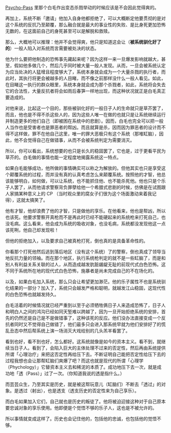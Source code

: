 [Psycho-Pass](https://psycho-pass.com/) 里那个白毛作出变态杀戮举动的时候应该是不会因此觉得爽的。

再加上，系统不断「邀请」他加入自身他都拒绝了，可以大概断定他要贯彻的是对这个系统的反抗乃至颠覆，那么融合就是最大的事业性的失败、是比身死更加恐怖无数的，在这面前自己的身死甚至可以是解脱和救赎。

那么，大概地可以推理：他并不会觉得爽，他只是知道这会让（**被系统驯化好了的**）一般人陷入对系统而言需要被处决的状态。

他为什么要把他制造的恐怖事先藏起来呢？因为这样一来一旦爆发影响就越大，甚至，假如他多做几个，然后几乎同时被大量一般人发现。从而，一旦会被系统认定为应当处决的人猛增且程度够大了，系统本身就会成为一个大量杀戮的执行者，而此时，其执行将更会被越多的人目睹，而不像之前那样没什么一般人看见。如此，在目睹这一执行的群众眼里，系统本身就会成为那个杀戮者，如此，系统将会失去它的合法性，大量反抗者将会如雨后春笋一样地出现，而这种状况就正是白毛真正要造成的。

对他来说，比起这一个目的，那些被驯化好的一般日子人的生命就只是草芥罢了，而且，他也是不得不杀这些人的，因为这些人唯一在做的也就只是让系统继续运行并制造更多的他们自己（即被困在系统中的悲剧）。因而，白毛也完全可以把一般人当作也是受害者也是罪恶者的帮凶。而且就算是杀，因而因为罪恶者的设计而不得不这样做，罪不在他自己这里，唯一的罪大恶极只有这个系统（那堆缸脑），因此，他不会觉得自己在做错事，从而不会被系统判定为需要消灭。

所以，你可以看出，系统想要的也只是长久的稳固罢了，它也是，过于更看平民为草芥的。白毛做的事情也能一定程度地揭露系统这一特点。

如果白毛能够成功，他所做的事情确实可以称之为解放的。但他其实也只是享受这个颠覆系统的过程，而并没有真的认真考虑怎么来颠覆系统。按照他的才智，他总该能够明白，如何做，可以让系统，也不能抓住他、也不能杀死他。他也只是个乐子人罢了，从而他请求警察背负罪孽给他一个希腊式悲剧的时候，仿佛是在试图跟人家搞某种意义上的 CP （当时观众里的腐女子们很为这个场面激动来着我记得），这就太搞笑了。

他有才智，他却浪费了他的才智，只是做他的享乐。在他看来，他也是帮凶，所以也该死。他要求警察开真枪而不是再此时已经不能硬起来的系统枪来打死自己，也没毛病。这么看来，他会成为系统的吸收对象，也没毛病，系统都没发现他这一点该死咧，他自己却发现啦！

但他的拒绝加入，以及要求自己被真枪打死，倒也真的是具备革命性的。

你看那个打死他然后逃到落后地区（没有这个系统）了的警察，倒也真成了领导当地反抗力量的领袖。而在那个地区，执行系统枪判定的就不是一些缸脑了，而是和别人有利益关系关联的过人，从而造成越发肮脏龌龊无耻的前现代式白色恐怖。这不同于系统所在地的现代式白色恐怖，施暴者是尚未完成自己的不在场化的。

以及，如果白毛加入系统，那么只会让希望更加渺茫。他的乐子属性不也是系统驯化结果的一部分？加入了，系统只会越发严格和聪明，就越发江山稳固，这现代性的白色恐怖也就越发持久。

白毛活着的时候情况就已经严重到以至于必须牺牲俩日子人来造成恐怖了，日子人和明白人之间的鸿沟已经如同天堑难以跨越了，因为一旦开始拒绝系统的安排，首先的仍然还是自己是不是做错事了，这种该死的反应。他们没办法直接变成一个反抗者同时又不觉得自己做错了，他们最多只会进入那系统早就为他们安排好了的慌乱丑态中然后帮系统上演一场消灭大戏给别的几头羔羊看罢了。

看到也好，看不到也好，怎么都好。这系统就像是如今的资本主义。看不到，就继续当日子人。看到了，会陷入巨大的主体处理不过来的否定性，然后再由系统提供所谓「心理治疗」来把这否定性再给压下去。不断证明自己能把否定性给压下去的过程我想也会让那帮缸脑们爽爆了吧？而这也就是现代的所谓「心理学（Phychology）」它替资本主义去和稀泥的本质了。成功地压下去一次，就是成功地「透（Pass）」过了一次。（你知道我说的透是指什么。）

而芸芸众生，乃至其实是历史，就是被这帮玩意儿（缸脑们）不断去「透过」的对象。是透过（射出），也是透支（透支历史的否定性来为自己享乐）。

而白毛如果加入它们，自己就也是历史的叛徒了。他将被迫迎接这种对于自己原本要忠诚对象的享乐使用。他即便是个觉悟不够的乐子人，这也是不被允许的。

所以事情就变成这样了。历史也会记住他的，包括他的忠诚，也包括他的觉悟不够。
